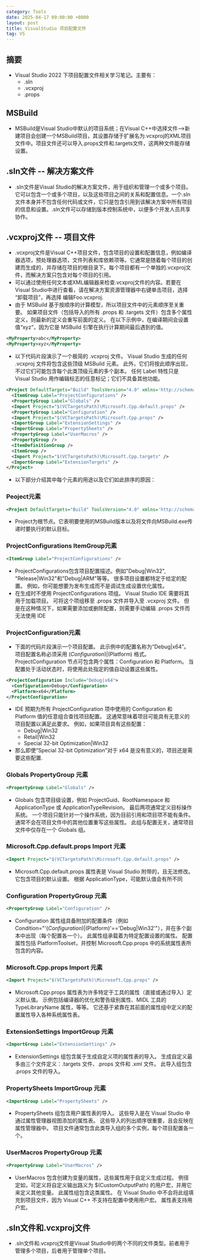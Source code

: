 ```yaml
---
category: Tools
date: 2025-04-17 09:00:00 +0800
layout: post
title: VisualStudio 项目配置文件
tag: VS
---
```

## 摘要

+ Visual Studio 2022 下项目配置文件相关学习笔记。主要有：
  + .sln
  + .vcxproj
  + .props

<!--more-->

## MSBuild

+ MSBuild是Visual Studio中默认的项目系统；在Visual C++中选择文件-->新建项目会创建一个MSBuild项目，其设置存储于扩展名为.vcxproj的XML项目文件中。项目文件还可以导入.props文件和.targets文件，这两种文件能存储设置。

## .sln文件 -- 解决方案文件

+ .sln文件是Visual Studio的解决方案文件，用于组织和管理一个或多个项目。它可以包含一个或多个项目，以及这些项目之间的关系和配置信息。一个.sln文件本身并不包含任何代码或文件，它只是包含引用到该解决方案中所有项目的信息和设置。.sln文件可以存储到版本控制系统中，以便多个开发人员共享协作。

## .vcxproj文件 -- 项目文件

+ .vcxproj文件是Visual C++项目文件，包含项目的设置和配置信息，例如编译器选项，预处理器选项，文件列表和库依赖项等。它通常是随着每个项目的创建而生成的，并存储在项目的根目录下。每个项目都有一个单独的.vcxproj文件，而解决方案只包含对每个项目的引用。
+ 可以通过使用任何文本或XML编辑器来检查.vcxproj文件的内容。若要在Visual Studio中进行查看，请在解决方案资源管理器中右键单击项目，选择 “卸载项目”，再选择 编辑Foo.vcxproj.
+ 由于 MSBuild 基于按顺序的计算模型，所以项目文件中的元素顺序至关重要。 如果项目文件（包括导入的所有 .props 和 .targets 文件）包含多个属性定义，则最新的定义会重写前面的定义。 在以下示例中，在编译期间会设置值“xyz”，因为它是 MSBuild 引擎在执行计算期间最后遇到的值。
```xml
<MyProperty>abc</MyProperty>
<MyProperty>xyz</MyProperty>
```

+ 以下代码片段演示了一个极简的 .vcxproj 文件。 Visual Studio 生成的任何 .vcxproj 文件将包含这些顶级 MSBuild 元素。 此外，它们将按此顺序出现，不过它们可能包含每个此类顶级元素的多个副本。 任何 Label 特性只是 Visual Studio 用作编辑标志的任意标记；它们不具备其他功能。
```xml
<Project DefaultTargets="Build" ToolsVersion="4.0" xmlns='http://schemas.microsoft.com/developer/msbuild/2003'>
  <ItemGroup Label="ProjectConfigurations" />
  <PropertyGroup Label="Globals" />
  <Import Project="$(VCTargetsPath)\Microsoft.Cpp.default.props" />
  <PropertyGroup Label="Configuration" />
  <Import Project="$(VCTargetsPath)\Microsoft.Cpp.props" />
  <ImportGroup Label="ExtensionSettings" />
  <ImportGroup Label="PropertySheets" />
  <PropertyGroup Label="UserMacros" />
  <PropertyGroup />
  <ItemDefinitionGroup />
  <ItemGroup />
  <Import Project="$(VCTargetsPath)\Microsoft.Cpp.targets" />
  <ImportGroup Label="ExtensionTargets" />
</Project>
```
+ 以下部分介绍其中每个元素的用途以及它们如此排序的原因：

### Peoject元素

```xml
<Project DefaultTargets="Build" ToolsVersion="4.0" xmlns='http://schemas.microsoft.com/developer/msbuild/2003' >
```
+ Project为根节点。它表明要使用的MSBuild版本以及将文件向MSBuild.exe传递时要执行的默认目标。

### ProjectConfigurations ItemGroup元素

```xml
<ItemGroup Label="ProjectConfigurations" />
```
+ ProjectConfigurations包含项目配置描述。例如"Debug|Win32", "Release|Win32"和"Debug|ARM"等等。 很多项目设置都特定于给定的配置。 例如，你可能想要为发布生成而不是调试生成设置优化属性。
+ 在生成时不使用 ProjectConfigurations 项组。 Visual Studio IDE 需要将其用于加载项目。 可将这个项组移至 .props 文件并导入至 .vcxproj 文件。 但是在这种情况下，如果需要添加或删除配置，则需要手动编辑 .props 文件而无法使用 IDE

### ProjectConfiguration元素

+ 下面的代码片段演示一个项目配置。 此示例中的配置名称为“Debug|x64”。 项目配置名称必须采用 $(Configuration)|$(Platform) 格式。 ProjectConfiguration 节点可包含两个属性：Configuration 和 Platform。 当配置处于活动状态时，将使用此处指定的值自动设置这些属性。
```xml
<ProjectConfiguration Include="Debug|x64">
  <Configuration>Debug</Configuration>
  <Platform>x64</Platform>
</ProjectConfiguration>
```
+ IDE 预期为所有 ProjectConfiguration 项中使用的 Configuration 和 Platform 值的任意组合查找项目配置。 这通常意味着项目可能具有无意义的项目配置以满足此要求。 例如，如果项目具有这些配置：
  + Debug|Win32
  + Retail|Win32
  + Special 32-bit Optimization|Win32
+ 那么即使“Special 32-bit Optimization”对于 x64 是没有意义的，项目还是需要这些配置.

### Globals PropertyGroup 元素

```xml
<PropertyGroup Label="Globals" />
```
+ Globals 包含项目级设置，例如 ProjectGuid、RootNamespace 和 ApplicationType 或 ApplicationTypeRevision。 最后两项通常定义目标操作系统。 一个项目只能针对一个操作系统，因为目前引用和项目项不能有条件。 通常不会在项目文件中的其他位置重写这些属性。 此组与配置无关，通常项目文件中仅存在一个 Globals 组。

### Microsoft.Cpp.default.props Import 元素

```xml
<Import Project="$(VCTargetsPath)\Microsoft.Cpp.default.props" />
```
+ Microsoft.Cpp.default.props 属性表是 Visual Studio 附带的，且无法修改。 它包含项目的默认设置。 根据 ApplicationType，可能默认值会有所不同

### Configuration PropertyGroup 元素

```xml
<PropertyGroup Label="Configuration" />
```
+ Configuration 属性组具备附加的配置条件（例如 Condition="'$(Configuration)|$(Platform)'=='Debug|Win32'"），并在多个副本中出现（每个配置各一个）。 此属性组承载着为特定配置设置的属性。 配置属性包括 PlatformToolset，并控制 Microsoft.Cpp.props 中的系统属性表所包含的内容。

### Microsoft.Cpp.props Import 元素

```xml
<Import Project="$(VCTargetsPath)\Microsoft.Cpp.props" />
```
+ Microsoft.Cpp.props 属性表为许多特定于工具的属性（直接或通过导入）定义默认值。 示例包括编译器的优化和警告级别属性、MIDL 工具的 TypeLibraryName 属性，等等。 它还基于紧靠在其前面的属性组中定义的配置属性导入各种系统属性表。

### ExtensionSettings ImportGroup 元素

```xml
<ImportGroup Label="ExtensionSettings" />
```
+ ExtensionSettings 组包含属于生成自定义项的属性表的导入。 生成自定义最多由三个文件定义：.targets 文件、.props 文件和 .xml 文件。 此导入组包含 .props 文件的导入。

### PropertySheets ImportGroup 元素

```xml
<ImportGroup Label="PropertySheets" />
```
+ PropertySheets 组包含用户属性表的导入。 这些导入是在 Visual Studio 中通过属性管理器视图添加的属性表。 这些导入的列出顺序很重要，且会反映在属性管理器中。 项目文件通常包含此类导入组的多个实例，每个项目配置各一个。

### UserMacros PropertyGroup 元素

```xml
<PropertyGroup Label="UserMacros" />
```
+ UserMacros 包含创建为变量的属性，这些属性用于自定义生成过程。 例径定如，可定义将自定义输出路义为 $(CustomOutputPath) 的用户宏，并用它来定义其他变量。 此属性组包含这类属性。 在 Visual Studio 中不会将此组填充到项目文件，因为 Visual C++ 不支持在配置中使用用户宏。 属性表支持用户宏。

## .sln文件和.vcxproj文件

+ .sln文件和.vcxproj文件是Visual Studio中的两个不同的文件类型。前者用于管理多个项目，后者用于管理单个项目。